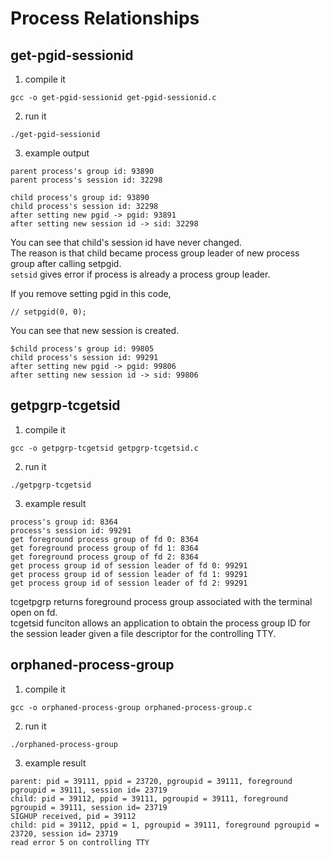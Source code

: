 # Process Relationships

## get-pgid-sessionid
1. compile it
```
gcc -o get-pgid-sessionid get-pgid-sessionid.c
```

2. run it
```
./get-pgid-sessionid
```

3. example output
```
parent process's group id: 93890
parent process's session id: 32298

child process's group id: 93890
child process's session id: 32298
after setting new pgid -> pgid: 93891
after setting new session id -> sid: 32298
```
You can see that child's session id have never changed.   
The reason is that child became process group leader of new process group after calling setpgid.   
`setsid` gives error if process is already a process group leader.
   
If you remove setting pgid in this code,
```
// setpgid(0, 0);
```

You can see that new session is created.
```
$child process's group id: 99805
child process's session id: 99291
after setting new pgid -> pgid: 99806
after setting new session id -> sid: 99806
```

## getpgrp-tcgetsid
1. compile it
```
gcc -o getpgrp-tcgetsid getpgrp-tcgetsid.c
```

2. run it
```
./getpgrp-tcgetsid
```

3. example result
```
process's group id: 8364
process's session id: 99291
get foreground process group of fd 0: 8364
get foreground process group of fd 1: 8364
get foreground process group of fd 2: 8364
get process group id of session leader of fd 0: 99291
get process group id of session leader of fd 1: 99291
get process group id of session leader of fd 2: 99291
```

tcgetpgrp returns foreground process group associated with the terminal open on fd.   
tcgetsid funciton allows an application to obtain the process group ID for the session leader given a file descriptor for the controlling TTY.


## orphaned-process-group
1. compile it
```
gcc -o orphaned-process-group orphaned-process-group.c
```

2. run it
```
./orphaned-process-group
```

3. example result
```
parent: pid = 39111, ppid = 23720, pgroupid = 39111, foreground pgroupid = 39111, session id= 23719
child: pid = 39112, ppid = 39111, pgroupid = 39111, foreground pgroupid = 39111, session id= 23719
SIGHUP received, pid = 39112
child: pid = 39112, ppid = 1, pgroupid = 39111, foreground pgroupid = 23720, session id= 23719
read error 5 on controlling TTY
```
